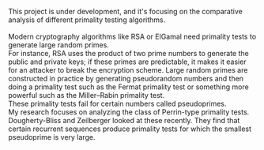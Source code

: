 This project is under development, and it's focusing on the comparative analysis of different primality testing algorithms.\
\
Modern cryptography algorithms like RSA or ElGamal need primality tests to generate large random primes.\
For instance, RSA uses the product of two prime numbers to generate the public and private keys; if these primes are predictable, it makes it easier for an attacker to break the encryption scheme. 
Large random primes are constructed in practice by generating pseudorandom numbers and then doing a primality test such as the Fermat primality test or something more powerful such as the Miller–Rabin primality test.\
These primality tests fail for certain numbers called pseudoprimes.\
My research focuses on analyzing the class of Perrin-type primality tests. Dougherty-Bliss and Zeilberger looked at these recently. They find that certain recurrent sequences produce primality tests for which the smallest pseudoprime is very large.
